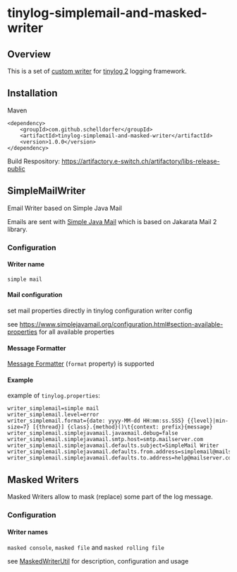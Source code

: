 # tinylog-simplemail-and-masked-writer
## Overview
This is a set of [custom writer](https://tinylog.org/v2/extending/#custom-writer) for [tinylog 2](https://tinylog.org/v2/) logging framework.

## Installation
Maven
```
<dependency>
    <groupId>com.github.schelldorfer</groupId>
    <artifactId>tinylog-simplemail-and-masked-writer</artifactId>
    <version>1.0.0</version>
</dependency>
```
Build Respository: https://artifactory.e-switch.ch/artifactory/libs-release-public

## SimpleMailWriter
Email Writer based on Simple Java Mail

Emails are sent with [Simple Java Mail](https://www.simplejavamail.org/) which is based on Jakarata Mail 2 library.

### Configuration

#### Writer name
`simple mail`

#### Mail configuration
set mail properties directly in tinylog configuration writer config

see https://www.simplejavamail.org/configuration.html#section-available-properties for all available properties

#### Message Formatter
[Message Formatter](https://tinylog.org/v2/extending/#custom-logging-api) (`format` property) is supported

#### Example
example of `tinylog.properties`:
```
writer_simplemail=simple mail
writer_simplemail.level=error
writer_simplemail.format={date: yyyy-MM-dd HH:mm:ss.SSS} {{level}|min-size=7} [{thread}] {class}.{method}()\t{context: prefix}{message}
writer_simplemail.simplejavamail.javaxmail.debug=false
writer_simplemail.simplejavamail.smtp.host=smtp.mailserver.com
writer_simplemail.simplejavamail.defaults.subject=SimpleMail Writer
writer_simplemail.simplejavamail.defaults.from.address=simplemail@mailserver.com
writer_simplemail.simplejavamail.defaults.to.address=help@mailserver.com
```

## Masked Writers
Masked Writers allow to mask (replace) some part of the log message.

### Configuration

#### Writer names
`masked console`, `masked file` and  `masked rolling file`

see [MaskedWriterUtil](src/main/java/com/github/schelldorfer/tinylog/writers/MaskedWriterUtil.java) for description, configuration and usage






